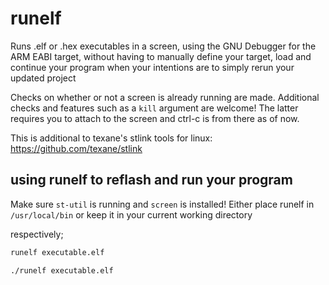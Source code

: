 # runelf
Runs .elf or .hex executables in a screen, using the GNU Debugger for the ARM EABI target, without having to manually define your target, load and continue your program when your intentions are to simply rerun your updated project

Checks on whether or not a screen is already running are made. Additional checks and features such as a `kill` argument are welcome! The latter requires you to attach to the screen and ctrl-c is from there as of now.

This is additional to texane's stlink tools for linux: https://github.com/texane/stlink

## using runelf to reflash and run your program
Make sure `st-util` is running and `screen` is installed!
Either place runelf in `/usr/local/bin` or keep it in your current working directory

respectively;

```sh
runelf executable.elf
```

```sh
./runelf executable.elf
```
